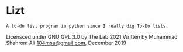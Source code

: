 # Lizt
    A to-do list program in python since I really dig To-Do lists.
    
Licensced under GNU GPL 3.0 by The Lab 2021
Written by Muhammad Shahrom Ali 104msa@gmail.com, December 2019
